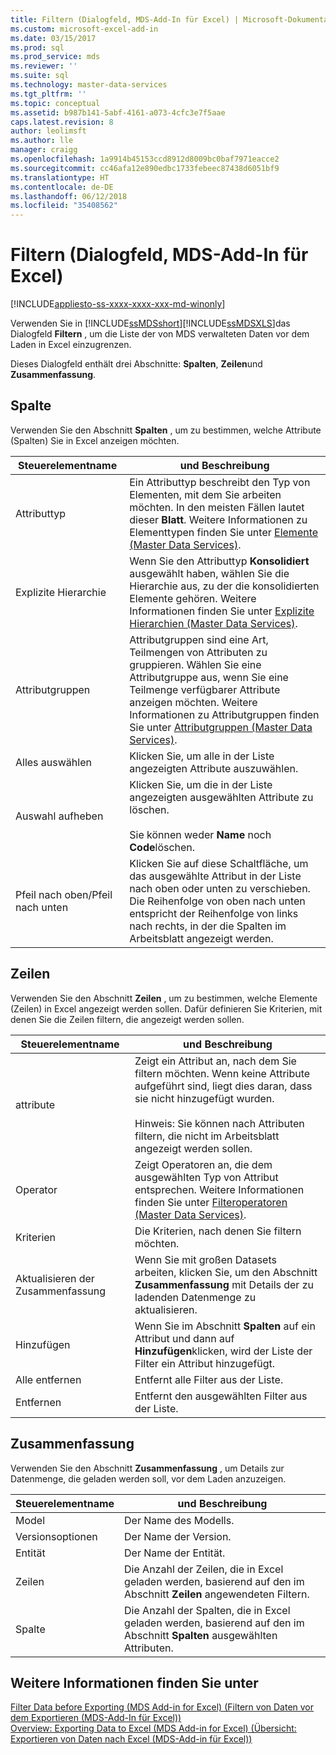 ```yaml
---
title: Filtern (Dialogfeld, MDS-Add-In für Excel) | Microsoft-Dokumentation
ms.custom: microsoft-excel-add-in
ms.date: 03/15/2017
ms.prod: sql
ms.prod_service: mds
ms.reviewer: ''
ms.suite: sql
ms.technology: master-data-services
ms.tgt_pltfrm: ''
ms.topic: conceptual
ms.assetid: b987b141-5abf-4161-a073-4cfc3e7f5aae
caps.latest.revision: 8
author: leolimsft
ms.author: lle
manager: craigg
ms.openlocfilehash: 1a9914b45153ccd8912d8009bc0baf7971eacce2
ms.sourcegitcommit: cc46afa12e890edbc1733febeec87438d6051bf9
ms.translationtype: HT
ms.contentlocale: de-DE
ms.lasthandoff: 06/12/2018
ms.locfileid: "35408562"
---
```

# <a name="filter-dialog-box-mds-add-in-for-excel"></a>Filtern (Dialogfeld, MDS-Add-In für Excel)

[!INCLUDE[appliesto-ss-xxxx-xxxx-xxx-md-winonly](../../includes/appliesto-ss-xxxx-xxxx-xxx-md-winonly.md)]

  Verwenden Sie in [!INCLUDE[ssMDSshort](../../includes/ssmdsshort-md.md)][!INCLUDE[ssMDSXLS](../../includes/ssmdsxls-md.md)]das Dialogfeld **Filtern** , um die Liste der von MDS verwalteten Daten vor dem Laden in Excel einzugrenzen.  
  
 Dieses Dialogfeld enthält drei Abschnitte: **Spalten**, **Zeilen**und **Zusammenfassung**.  
  
## <a name="columns"></a>Spalte  
 Verwenden Sie den Abschnitt **Spalten** , um zu bestimmen, welche Attribute (Spalten) Sie in Excel anzeigen möchten.  
  
|Steuerelementname|und Beschreibung|  
|------------------|-----------------|  
|Attributtyp|Ein Attributtyp beschreibt den Typ von Elementen, mit dem Sie arbeiten möchten. In den meisten Fällen lautet dieser **Blatt**. Weitere Informationen zu Elementtypen finden Sie unter [Elemente &#40;Master Data Services&#41;](../../master-data-services/members-master-data-services.md).|  
|Explizite Hierarchie|Wenn Sie den Attributtyp **Konsolidiert** ausgewählt haben, wählen Sie die Hierarchie aus, zu der die konsolidierten Elemente gehören. Weitere Informationen finden Sie unter [Explizite Hierarchien &#40;Master Data Services&#41;](../../master-data-services/explicit-hierarchies-master-data-services.md).|  
|Attributgruppen|Attributgruppen sind eine Art, Teilmengen von Attributen zu gruppieren. Wählen Sie eine Attributgruppe aus, wenn Sie eine Teilmenge verfügbarer Attribute anzeigen möchten. Weitere Informationen zu Attributgruppen finden Sie unter [Attributgruppen &#40;Master Data Services&#41;](../../master-data-services/attribute-groups-master-data-services.md).|  
|Alles auswählen|Klicken Sie, um alle in der Liste angezeigten Attribute auszuwählen.|  
|Auswahl aufheben|Klicken Sie, um die in der Liste angezeigten ausgewählten Attribute zu löschen.<br /><br /> Sie können weder **Name** noch **Code**löschen.|  
|Pfeil nach oben/Pfeil nach unten|Klicken Sie auf diese Schaltfläche, um das ausgewählte Attribut in der Liste nach oben oder unten zu verschieben. Die Reihenfolge von oben nach unten entspricht der Reihenfolge von links nach rechts, in der die Spalten im Arbeitsblatt angezeigt werden.|  
  
## <a name="rows"></a>Zeilen  
 Verwenden Sie den Abschnitt **Zeilen** , um zu bestimmen, welche Elemente (Zeilen) in Excel angezeigt werden sollen. Dafür definieren Sie Kriterien, mit denen Sie die Zeilen filtern, die angezeigt werden sollen.  
  
|Steuerelementname|und Beschreibung|  
|------------------|-----------------|  
|attribute|Zeigt ein Attribut an, nach dem Sie filtern möchten. Wenn keine Attribute aufgeführt sind, liegt dies daran, dass sie nicht hinzugefügt wurden.<br /><br /> Hinweis: Sie können nach Attributen filtern, die nicht im Arbeitsblatt angezeigt werden sollen.|  
|Operator|Zeigt Operatoren an, die dem ausgewählten Typ von Attribut entsprechen. Weitere Informationen finden Sie unter [Filteroperatoren &#40;Master Data Services&#41;](../../master-data-services/filter-operators-master-data-services.md).|  
|Kriterien|Die Kriterien, nach denen Sie filtern möchten.|  
|Aktualisieren der Zusammenfassung|Wenn Sie mit großen Datasets arbeiten, klicken Sie, um den Abschnitt **Zusammenfassung** mit Details der zu ladenden Datenmenge zu aktualisieren.|  
|Hinzufügen|Wenn Sie im Abschnitt **Spalten** auf ein Attribut und dann auf **Hinzufügen**klicken, wird der Liste der Filter ein Attribut hinzugefügt.|  
|Alle entfernen|Entfernt alle Filter aus der Liste.|  
|Entfernen|Entfernt den ausgewählten Filter aus der Liste.|  
  
## <a name="summary"></a>Zusammenfassung  
 Verwenden Sie den Abschnitt **Zusammenfassung** , um Details zur Datenmenge, die geladen werden soll, vor dem Laden anzuzeigen.  
  
|Steuerelementname|und Beschreibung|  
|------------------|-----------------|  
|Model|Der Name des Modells.|  
|Versionsoptionen|Der Name der Version.|  
|Entität|Der Name der Entität.|  
|Zeilen|Die Anzahl der Zeilen, die in Excel geladen werden, basierend auf den im Abschnitt **Zeilen** angewendeten Filtern.|  
|Spalte|Die Anzahl der Spalten, die in Excel geladen werden, basierend auf den im Abschnitt **Spalten** ausgewählten Attributen.|  
  
## <a name="see-also"></a>Weitere Informationen finden Sie unter  
 [Filter Data before Exporting &#40;MDS Add-in for Excel&#41; (Filtern von Daten vor dem Exportieren (MDS-Add-In für Excel))](../../master-data-services/microsoft-excel-add-in/filter-data-before-exporting-mds-add-in-for-excel.md)   
 [Overview: Exporting Data to Excel &#40;MDS Add-in for Excel&#41; (Übersicht: Exportieren von Daten nach Excel (MDS-Add-in für Excel))](../../master-data-services/microsoft-excel-add-in/overview-exporting-data-to-excel-mds-add-in-for-excel.md)  
  
  
